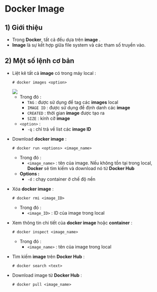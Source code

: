# Docker Image
## **1) Giới thiệu**
- Trong **Docker**, tất cả đều dựa trên **image** .
- **Image** là sự kết hợp giữa file system và các tham số truyền vào. 
## **2) Một số lệnh cơ bản**
- Liệt kê tất cả **image** có trong máy local :
    ```
    # docker images <option>
    ```
    <img src=https://i.imgur.com/7Hfblgo.png>

    - Trong đó :
        - `TAG` : được sử dụng để tag các **images** local
        - `IMAGE ID` : được sử dụng để định danh các **image**
        - `CREATED` : thời gian **image** được tạo ra
        - `SIZE` : kính cỡ **image**
    - `<option>` :
        - `-q` : chỉ trả về list các **image ID**
- Download **docker image** :
    ```
    # docker run <options> <image_name>
    ```
    - Trong đó :
        - `<image_name>` : tên của image. Nếu không tồn tại trong local, **Docker** sẽ tìm kiếm và download nó từ **Docker Hub**
    - **Options :**
        - `-d` : chạy container ở chế độ nền
- Xóa **docker image** :
    ```
    # docker rmi <image_ID>
    ```
    - Trong đó :
        - `<image_ID>` : ID của image trong local
- Xem thông tin chi tiết của **docker image** hoặc **container** :
    ```
    # docker inspect <image_name>
    ```
    - Trong đó :
        - `<image_name>` : tên của image trong local
- Tìm kiếm **image** trên **Docker Hub** :
    ```
    # docker search <text>
    ```
- Download image từ **Docker Hub** :
    ```
    # docker pull <image_name>
    ```